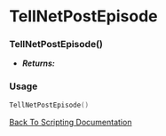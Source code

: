# TellNetPostEpisode

### TellNetPostEpisode()
- ***Returns:*** 

### Usage

```Lua
TellNetPostEpisode()
```


[Back To Scripting Documentation](../README.md)
